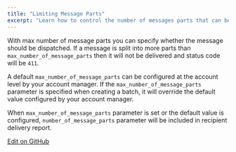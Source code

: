 ```yaml
---
title: "Limiting Message Parts"
excerpt: "Learn how to control the number of messages parts that can be sent for a single outbound message from your account"
---
```

With max number of message parts you can specify whether the message should be dispatched. If a message is split into more parts than `max_number_of_message_parts` then it will not be delivered and status code will be `411`.

A default `max_number_of_message_parts` can be configured at the account level by your account manager. If the `max_number_of_message_parts` parameter is specified when creating a batch, it will override the default value configured by your account manager.

When `max_number_of_message_parts` parameter is set or the default value is configured, `number_of_message_parts` parameter will be included in recipient delivery report.

<a class="edit-on-github" target="_blank" href="https://github.com/sinch/docs/blob/master/docs/sms/sms-rest/sms-rest-limiting-message-parts.md">Edit on GitHub</a>